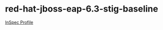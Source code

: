 # red-hat-jboss-eap-6.3-stig-baseline

[InSpec Profile](https://github.com/mitre/red-hat-jboss-eap-6.3-stig-baseline)			


<Weather/>



